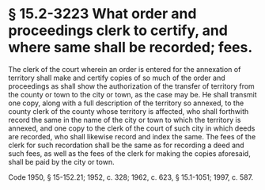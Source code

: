 # § 15.2-3223 What order and proceedings clerk to certify, and where same shall be recorded; fees.

<p>The clerk of the court wherein an order is entered for the annexation of territory shall make and certify copies of so much of the order and proceedings as shall show the authorization of the transfer of territory from the county or town to the city or town, as the case may be. He shall transmit one copy, along with a full description of the territory so annexed, to the county clerk of the county whose territory is affected, who shall forthwith record the same in the name of the city or town to which the territory is annexed, and one copy to the clerk of the court of such city in which deeds are recorded, who shall likewise record and index the same. The fees of the clerk for such recordation shall be the same as for recording a deed and such fees, as well as the fees of the clerk for making the copies aforesaid, shall be paid by the city or town.</p><p>Code 1950, § 15-152.21; 1952, c. 328; 1962, c. 623, § 15.1-1051; 1997, c. 587.</p>